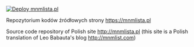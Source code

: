 [![Deploy mnmlista.pl](https://github.com/tjadowski/mnmlista.pl/actions/workflows/ci.yml/badge.svg?branch=master)](https://github.com/tjadowski/mnmlista.pl/actions/workflows/ci.yml)

Repozytorium kodów źródłowych strony https://mnmlista.pl

Source code repository of Polish site http://mnmlista.pl
(this site is a Polish translation of Leo Babauta's blog http://mnmlist.com)
